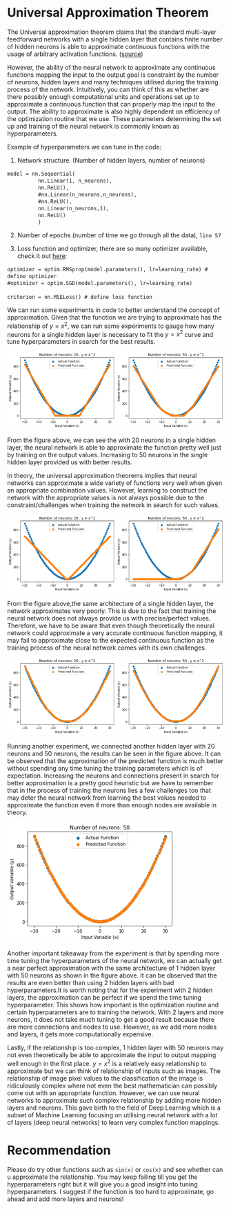 # Universal Approximation Theorem


The Universal approximation theorem claims that the standard multi-layer feedforward networks with a single hidden layer that contains finite number of hidden neurons
is able to approximate continuous functions with the usage of arbitrary activation functions. ([source](https://citeseerx.ist.psu.edu/viewdoc/download?doi=10.1.1.101.2647&rep=rep1&type=pdf))

However, the ability of the neural network to approximate any continuous functions mapping the input to the output goal is constraint by the number of neurons, hidden layers and many techniques utilised during the training process of the network. Intuitively, you can think of this as whether are there possibly enough computational units and operations set up to approximate a continuous function that can properly map the input to the output. The ability to approximate is also highly dependent on efficiency of the optimization routine that we use. These parameters determining the set up and training of the neural network is commonly known as hyperparameters.

Example of hyperparameters we can tune in the code:

1. Network structure. (Number of hidden layers, number of neurons)

```
model = nn.Sequential(     
          nn.Linear(1, n_neurons),
          nn.ReLU(),
          #nn.Linear(n_neurons,n_neurons),
          #nn.ReLU(),        
          nn.Linear(n_neurons,1),
          nn.ReLU()
          )
```

2. Number of epochs (number of time we go through all the data), `line 57`

3. Loss function and optimizer, there are so many optimizer available, check it out [here](https://pytorch.org/docs/stable/optim.html):
```
optimizer = optim.RMSprop(model.parameters(), lr=learning_rate) # define optimizer
#optimizer = optim.SGD(model.parameters(), lr=learning_rate)

criterion = nn.MSELoss() # define loss function

```

We can run some experiments in code to better understand the concept of approximation. Given that the function we are trying to approximate has the relationship of $y = x^2$, we can run some experiments to gauge how many neurons for a single hidden layer is necessary to fit the $y=x^2$ curve and tune hyperparameters in search for the best results.

![img1](images/approx_1.png)


From the figure above, we can see the with 20 neurons in a single hidden layer, the neural network is able to approximate the function pretty well just by training on the output values. Increasing to 50 neurons in the single hidden layer provided us with better results. 

In theory, the universal approximation theorems implies that neural networks can approximate a wide variety of functions very well when given an appropriate combination values. However, learning to construct the network with the appropriate values is not always possible due to the constraint/challenges when training the network in search for such values.



![img1](images/approx_fail.png)

From the figure above,the same architecture of a single hidden layer, the network approximates very poorly. This is due to the fact that training the neural network does not always provide us with precise/perfect values. Therefore, we have to be aware that even though theoretically the neural network could approximate a very accurate continuous function mapping, it may fail to approximate close to the expected continuous function as the training process of the neural network comes with its own challenges.


![img1](images/approx_3.png)


Running another experiment, we connected another hidden layer with 20 neurons and 50 neurons, the results can be seen in the figure above. It can be observed that the approximation of the predicted function is much better without spending any time tuning the training parameters which is of expectation. Increasing the neurons and connections present in search for better approximation is a pretty good heuristic but we have to remember that in the process of training the neurons lies a few challenges too that may deter the neural network from learning the best values needed to approximate the function even if more than enough nodes are available in theory.




![img1](images/welltuned.png)


Another important takeaway from the experiment is that by spending more time tuning the hyperparameters of the neural network, we can actually get a near perfect approximation with the same architecture of 1 hidden layer with 50 neurons as shown in the figure above. It can be observed that the results are even better than using 2 hidden layers with bad hyperparameters.It is worth noting that for the experiment with 2 hidden layers, the approximation can be perfect if we spend the time tuning hyperparameter. This shows how important is the optimization routine and certain hyperparameters are to training the network. With 2 layers and more neurons, it does not take much tuning to get a good result because there are more connections and nodes to use. However, as we add more nodes and layers, it gets more computationally expensive. 

Lastly, if the relationship is too complex, 1 hidden layer with 50 neurons may not even theoretically be able to approximate the input to output mapping well enough in the first place. $y=x^2$ is a relatively easy relationship to approximate but we can think of relationship of inputs such as images. The relationship of image pixel values to the classification of the image is ridiculously complex where not even the best mathematician can possibly come out with an appropriate function. However, we can use neural networks to approximate such complex relationship by adding more hidden layers and neurons. This gave birth to the field of Deep Learning which is a subset of Machine Learning focusing on utilising neural network with a lot of layers (deep neural networks) to learn very complex function mappings.


# Recommendation

Please do try other functions such as `sin(x)` or `cos(x)` and see whether can u approximate the relationship. You may keep failing till you get the hyperparameters right but it will give you a good insight into tuning hyperparameters. I suggest if the function is too hard to approximate, go ahead and add more layers and neurons! 

